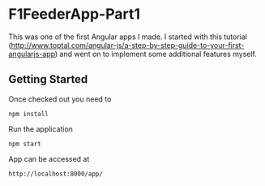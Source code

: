 # F1FeederApp-Part1

This was one of the first Angular apps I made. I started with this tutorial (http://www.toptal.com/angular-js/a-step-by-step-guide-to-your-first-angularjs-app) and went on to implement some additional features myself.

## Getting Started

Once checked out you need to 

	npm install

Run the application

	npm start

App can be accessed at 

	http://localhost:8000/app/